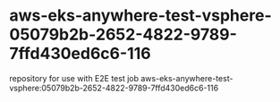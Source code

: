# aws-eks-anywhere-test-vsphere-05079b2b-2652-4822-9789-7ffd430ed6c6-116
repository for use with E2E test job aws-eks-anywhere-test-vsphere:05079b2b-2652-4822-9789-7ffd430ed6c6-116
